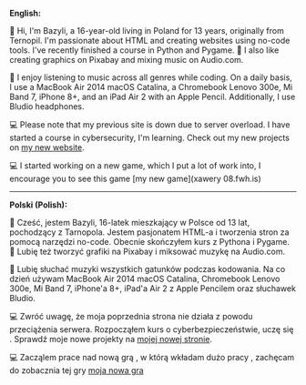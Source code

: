 
**English:**

👋 Hi, I'm Bazyli, a 16-year-old living in Poland for 13 years, originally from Ternopil. I'm passionate about HTML and creating websites using no-code tools. I've recently finished a course in Python and Pygame. 🐍 I also like creating graphics on Pixabay and mixing music on Audio.com.

🚀 I enjoy listening to music across all genres while coding. On a daily basis, I use a MacBook Air 2014 macOS Catalina, a Chromebook Lenovo 300e, Mi Band 7, iPhone 8+, and an iPad Air 2 with an Apple Pencil. Additionally, I use Bludio headphones.

💻 Please note that my previous site is down due to server overload. I have started a course in cybersecurity, I'm learning. Check out my new projects on [my new website](https://sites.google.com/view/x2gameio/strona-główna?authuser=2&read_current=1).


💻 I started working on a new game, which I put a lot of work into, I encourage you to see this game [my new game](xawery 08.fwh.is)

---

**Polski (Polish):**

👋 Cześć, jestem Bazyli, 16-latek mieszkający w Polsce od 13 lat, pochodzący z Tarnopola. Jestem pasjonatem HTML-a i tworzenia stron za pomocą narzędzi no-code. Obecnie skończyłem kurs z Pythona i Pygame. 🐍 Lubię też tworzyć grafiki na Pixabay i miksować muzykę na Audio.com.

🚀 Lubię słuchać muzyki wszystkich gatunków podczas kodowania. Na co dzień używam MacBook Air 2014 macOS Catalina, Chromebook Lenovo 300e, Mi Band 7, iPhone'a 8+, iPad'a Air 2 z Apple Pencilem oraz słuchawek Bludio.

💻 Zwróć uwagę, że moja poprzednia strona nie działa z powodu przeciążenia serwera. Rozpocząłem kurs o cyberbezpieczeństwie, uczę się . Sprawdź moje nowe projekty na [mojej nowej stronie](https://sites.google.com/view/x2gameio/strona-główna?authuser=2&read_current=1).


💻 Zacząlem prace nad nową grą , w którą wkładam dużo  pracy , zachęcam do zobacznia tej gry 
[moja nowa gra](xawery08.ct.ws)

